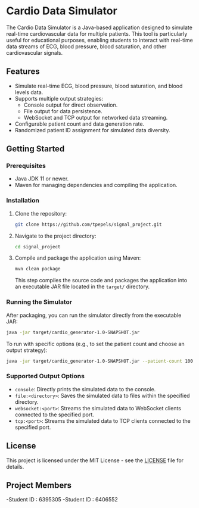 # Cardio Data Simulator

The Cardio Data Simulator is a Java-based application designed to simulate real-time cardiovascular data for multiple patients. This tool is particularly useful for educational purposes, enabling students to interact with real-time data streams of ECG, blood pressure, blood saturation, and other cardiovascular signals.

## Features

- Simulate real-time ECG, blood pressure, blood saturation, and blood levels data.
- Supports multiple output strategies:
  - Console output for direct observation.
  - File output for data persistence.
  - WebSocket and TCP output for networked data streaming.
- Configurable patient count and data generation rate.
- Randomized patient ID assignment for simulated data diversity.

## Getting Started

### Prerequisites

- Java JDK 11 or newer.
- Maven for managing dependencies and compiling the application.

### Installation

1. Clone the repository:

   ```sh
   git clone https://github.com/tpepels/signal_project.git
   ```

2. Navigate to the project directory:

   ```sh
   cd signal_project
   ```

3. Compile and package the application using Maven:
   ```sh
   mvn clean package
   ```
   This step compiles the source code and packages the application into an executable JAR file located in the `target/` directory.

### Running the Simulator

After packaging, you can run the simulator directly from the executable JAR:

```sh
java -jar target/cardio_generator-1.0-SNAPSHOT.jar
```

To run with specific options (e.g., to set the patient count and choose an output strategy):

```sh
java -jar target/cardio_generator-1.0-SNAPSHOT.jar --patient-count 100 --output file:./output
```

### Supported Output Options

- `console`: Directly prints the simulated data to the console.
- `file:<directory>`: Saves the simulated data to files within the specified directory.
- `websocket:<port>`: Streams the simulated data to WebSocket clients connected to the specified port.
- `tcp:<port>`: Streams the simulated data to TCP clients connected to the specified port.

## License

This project is licensed under the MIT License - see the [LICENSE](LICENSE) file for details.

## Project Members
-Student ID : 6395305
-Student ID : 6406552